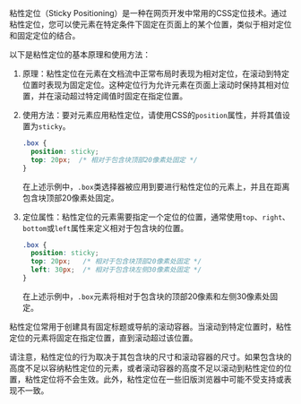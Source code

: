 粘性定位（Sticky Positioning）是一种在网页开发中常用的CSS定位技术。通过粘性定位，您可以使元素在特定条件下固定在页面上的某个位置，类似于相对定位和固定定位的结合。

以下是粘性定位的基本原理和使用方法：

1. 原理：粘性定位在元素在文档流中正常布局时表现为相对定位，在滚动到特定位置时表现为固定定位。这种定位行为允许元素在页面上滚动时保持其相对位置，并在滚动超过特定阈值时固定在指定位置。

2. 使用方法：要对元素应用粘性定位，请使用CSS的`position`属性，并将其值设置为`sticky`。

   

   

   ```css
   .box {
     position: sticky;
     top: 20px;  /* 相对于包含块顶部20像素处固定 */
   }
   ```

   在上述示例中，`.box`类选择器被应用到要进行粘性定位的元素上，并且在距离包含块顶部20像素处固定。

3. 定位属性：粘性定位的元素需要指定一个定位的位置，通常使用`top`、`right`、`bottom`或`left`属性来定义相对于包含块的位置。

   

   ```css
   .box {
     position: sticky;
     top: 20px;   /* 相对于包含块顶部20像素处固定 */
     left: 30px;  /* 相对于包含块左侧30像素处固定 */
   }
   ```

   在上述示例中，`.box`元素将相对于包含块的顶部20像素和左侧30像素处固定。

粘性定位常用于创建具有固定标题或导航的滚动容器。当滚动到特定位置时，粘性定位的元素将固定在指定位置，直到滚动超过该位置。

请注意，粘性定位的行为取决于其包含块的尺寸和滚动容器的尺寸。如果包含块的高度不足以容纳粘性定位的元素，或者滚动容器的高度不足以滚动到粘性定位的位置，粘性定位将不会生效。此外，粘性定位在一些旧版浏览器中可能不受支持或表现不一致。